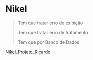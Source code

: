 # Nikel

> Tem que tratar erro de exibição
> 
> Tem que tratar erro de tratamento
> 
> Tem que por Banco de Dados

[Nikel_Projeto_Ricardo](https://suellenmiranda.github.io/Ricardo_Nikel/)

